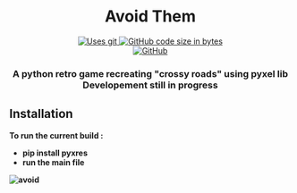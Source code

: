 <h1 align="center">
  Avoid Them
</h1>
<p align="center">
    <a href="https://github.com/pingouinn/Avoid-them">
        <img src="https://img.shields.io/badge/Git-F05032?style=for-the-badge&logo=git&logoColor=white" alt="Uses git">
    </a>
    <a href="https://github.com/pingouinn/Avoid-them">
      <img alt="GitHub code size in bytes" src="https://img.shields.io/github/languages/code-size/pingouinn/Avoid-them?style=for-the-badge">
    <a>
    <br>
    <a href="https://github.com/pingouinn/Avoid-them/blob/main/LICENSE">
      <img alt="GitHub" src="https://img.shields.io/github/license/pingouinn/Avoid-them?style=for-the-badge">
    </a>
</p>
<h3 align="center">
    <strong>A python retro game recreating "crossy roads" using pyxel lib<br>Developement still in progress<strong>
</h3>

## Installation

To run the current build :

- pip install pyxres 
- run the main file


![avoid](https://user-images.githubusercontent.com/72406765/173195799-b66d8408-f166-4545-9b17-038437dfc82a.png)
